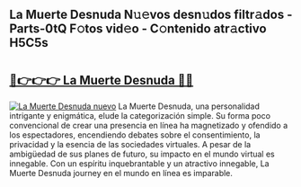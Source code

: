 ## La Muerte Desnuda N𝚞𝚎vos desn𝚞dos filtr𝚊dos - Parts-0tQ F𝚘tos vid𝚎o - C𝚘ntenido atr𝚊ctivo H5C5s

# <h2><a href="http://mb7s5l.tromn.icu/?c=La+Muerte+Desnuda">🔗👉👉👉 La Muerte Desnuda 🔗🔗</a></h2>

[![La Muerte Desnuda nuevo](https://i.imgur.com/pEAQMta.gif)](http://mb7s5l.tromn.icu/?c=La+Muerte+Desnuda)
La Muerte Desnuda, una personalidad intrigante y enigmática, elude la categorización simple. Su forma poco convencional de crear una presencia en línea ha magnetizado y ofendido a los espectadores, encendiendo debates sobre el consentimiento, la privacidad y la esencia de las sociedades virtuales. A pesar de la ambigüedad de sus planes de futuro, su impacto en el mundo virtual es innegable. Con un espíritu inquebrantable y un atractivo innegable, La Muerte Desnuda journey en el mundo en línea es imparable.
